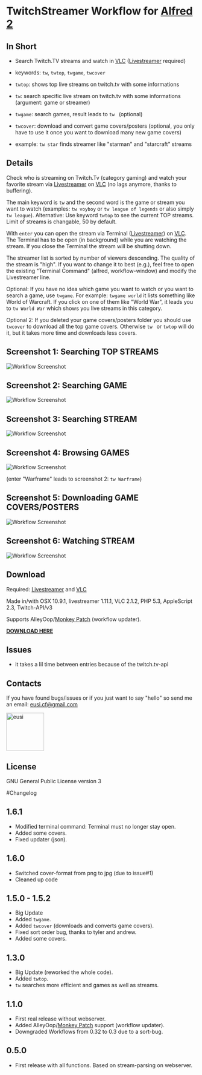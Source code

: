 TwitchStreamer Workflow for [Alfred 2](http://www.alfredapp.com)
==============================

## In Short
* Search Twitch.TV streams and watch in [VLC](http://www.videolan.org/vlc/index.html) ([Livestreamer](https://github.com/chrippa/livestreamer) required)

* keywords: `tw`, `twtop`, `twgame`, `twcover`

* `twtop`: shows top live streams on twitch.tv with some informations

* `tw`: search specific live stream on twitch.tv with some informations (argument: game or streamer)

* `twgame`: search games, result leads to `tw ` (optional)

* `twcover`: download and convert game covers/posters (optional, you only have to use it once you want to download many new game covers)

* example: `tw star` finds streamer like "starman" and "starcraft" streams


## Details

Check who is streaming on Twitch.Tv (category gaming) and watch your favorite stream via [Livestreamer](https://github.com/chrippa/livestreamer) on [VLC](http://www.videolan.org/vlc/index.html) (no lags anymore, thanks to buffering).

The main keyword is `tw` and the second word is the game or stream you want to watch (examples: `tw voyboy` or `tw league of legends` or also simply `tw league`). Alternative: Use keyword `twtop` to see the current TOP streams. Limit of streams is changable, 50 by default.

With `enter` you can open the stream via Terminal ([Livestreamer](https://github.com/chrippa/livestreamer)) on [VLC](http://www.videolan.org/vlc/index.html). The Terminal has to be open (in background) while you are watching the stream. If you close the Terminal the stream will be shutting down.

The streamer list is sorted by number of viewers descending. The quality of the stream is "high". If you want to change it to best (e.g.), feel free to open the existing "Terminal Command" (alfred, workflow-window) and modify the Livestreamer line.

Optional: If you have no idea which game you want to watch or you want to search a game, use `twgame`. For example: `twgame world` it lists something like World of Warcraft. If you click on one of them like "World War", it leads you to `tw World War` which shows you live streams in this category.

Optional 2: If you deleted your game covers/posters folder you should use `twcover` to download all the top game covers. Otherwise `tw ` or `twtop` will do it, but it takes more time and downloads less covers. 


## Screenshot 1: Searching TOP STREAMS
![Workflow Screenshot](https://raw.githubusercontent.com/eusi/alfred2-twitch-streamer/master/screenshots/workflow1.jpg)

## Screenshot 2: Searching GAME
![Workflow Screenshot](https://raw.githubusercontent.com/eusi/alfred2-twitch-streamer/master/screenshots/workflow2.jpg)

## Screenshot 3: Searching STREAM
![Workflow Screenshot](https://raw.githubusercontent.com/eusi/alfred2-twitch-streamer/master/screenshots/workflow3.jpg)

## Screenshot 4: Browsing GAMES
![Workflow Screenshot](https://raw.githubusercontent.com/eusi/alfred2-twitch-streamer/master/screenshots/workflow4.jpg)

(enter "Warframe" leads to screenshot 2: `tw Warframe`)

## Screenshot 5: Downloading GAME COVERS/POSTERS
![Workflow Screenshot](https://raw.githubusercontent.com/eusi/alfred2-twitch-streamer/master/screenshots/workflow5.png)

## Screenshot 6: Watching STREAM
![Workflow Screenshot](https://raw.githubusercontent.com/eusi/alfred2-twitch-streamer/master/screenshots/workflow6.jpg)


## Download

Required: [Livestreamer](https://github.com/chrippa/livestreamer) and [VLC](http://www.videolan.org/vlc/index.html)

Made in/with OSX 10.9.1, livestreamer 1.11.1, VLC 2.1.2, PHP 5.3, AppleScript 2.3, Twitch-API/v3

Supports AlleyOop/[Monkey Patch](http://www.alfredforum.com/topic/2218-monkey-patch-update-alfred-workflows-via-alleyoop/) (workflow updater).

**[DOWNLOAD HERE](https://raw2.github.com/eusi/alfred2-twitch-streamer/master/workflow/TwitchStreamer.alfredworkflow)**


## Issues

* it takes a lil time between entries because of the twitch.tv-api


## Contacts

If you have found bugs/issues or if you just want to say "hello" so send me an email: eusi.cf@gmail.com

<a href="https://github.com/eusi"><img src="https://2.gravatar.com/avatar/d954b2ec10b10436505ae62fe972df97?d=https%3A%2F%2Fidenticons.github.com%2Fe098fc2b57681a6f25ba17badf99aa6f.png&r=x&s=440" alt="eusi" title="eusi" width="100" height="100"></a>


## License

GNU General Public License version 3



#Changelog

## 1.6.1

* Modified terminal command: Terminal must no longer stay open.
* Added some covers.
* Fixed updater (json).

## 1.6.0

* Switched cover-format from png to jpg (due to issue#1)
* Cleaned up code

## 1.5.0 - 1.5.2

* Big Update
* Added `twgame`.
* Added `twcover` (downloads and converts game covers).
* Fixed sort order bug, thanks to tyler and andrew.
* Added some covers.

## 1.3.0

* Big Update (reworked the whole code).
* Added `twtop`.
* `tw` searches more efficient and games as well as streams.

## 1.1.0

* First real release without webserver.
* Added AlleyOop/[Monkey Patch](http://www.alfredforum.com/topic/2218-monkey-patch-update-alfred-workflows-via-alleyoop/) support (workflow updater).
* Downgraded Workflows from 0.32 to 0.3 due to a sort-bug.

## 0.5.0

* First release with all functions. Based on stream-parsing on webserver.
